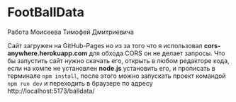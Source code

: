 # FootBallData
 
Работа Моисеева Тимофей Дмитриевича 

Сайт загружен на GitHub-Pages но из за того что я использовал **cors-anywhere.herokuapp.com** для обхода CORS он не делает запросы.
Что бы запустить сайт нужно скачать его, открыть в любом редакторе кода, если на компе не установлен **node.js** установить его, и прописать в терминале `npm install`, после этого можно запускать проект командой `npm run dev` и переходить в браузере по адресу http://localhost:5173/balldata/
